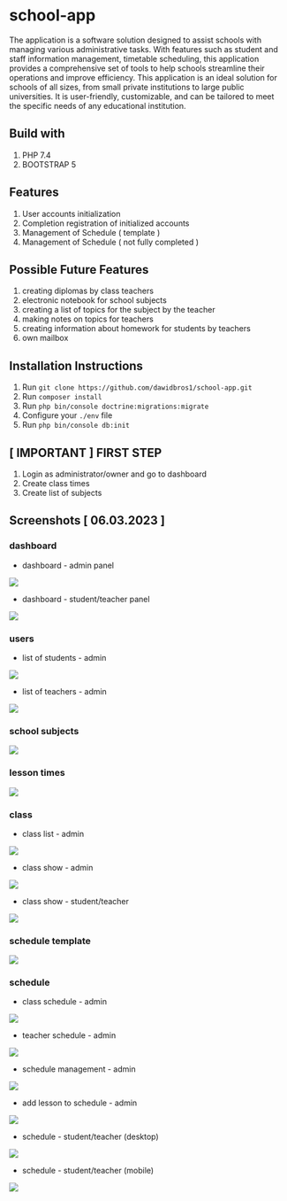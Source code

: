 # school-app #

The application is a software solution designed to assist schools with managing various administrative tasks. With features such as student and staff information management, timetable scheduling, this application provides a comprehensive set of tools to help schools streamline their operations and improve efficiency. This application is an ideal solution for schools of all sizes, from small private institutions to large public universities. It is user-friendly, customizable, and can be tailored to meet the specific needs of any educational institution.

## Build with ##
1. PHP 7.4
2. BOOTSTRAP 5

## Features ##
1. User accounts initialization
2. Completion registration of initialized accounts 
3. Management of Schedule ( template )
4. Management of Schedule ( not fully completed )

## Possible Future Features ##
1. creating diplomas by class teachers
2. electronic notebook for school subjects
3. creating a list of topics for the subject by the teacher
4. making notes on topics for teachers
5. creating information about homework for students by teachers
6. own mailbox

## Installation Instructions ##
1. Run `git clone https://github.com/dawidbros1/school-app.git`
2. Run `composer install`
3. Run `php bin/console doctrine:migrations:migrate`
4. Configure your `./env` file
5. Run `php bin/console db:init`

## [ IMPORTANT ] FIRST STEP
1. Login as administrator/owner and go to dashboard
2. Create class times 
3. Create list of subjects

## Screenshots [ 06.03.2023 ]

### dashboard

* dashboard - admin panel

![](docs/images/dashboard/admin.png)

* dashboard - student/teacher panel

![](docs/images/dashboard/student.png)

### users

* list of students - admin

![](docs/images/list/user/students.png)

* list of teachers - admin

![](docs/images/list/user/teachers.png)

### school subjects 

![](docs/images/list/subjects.png)

### lesson times

![](docs/images/list/lessonTimes.png)

### class

* class list - admin

![](docs/images/class/list.png)

* class show - admin

![](docs/images/class/admin.png)  

* class show - student/teacher

![](docs/images/class/student.png)  

### schedule template

![](docs/images/schedule/template/show.png)

### schedule

* class schedule - admin

![](docs/images/schedule/orig/admin/class.png)

* teacher schedule - admin

![](docs/images/schedule/orig/admin/teacher.png)

* schedule management - admin

![](docs/images/schedule/orig/admin/manage.png)

* add lesson to schedule - admin

![](docs/images/schedule/orig/admin/create.png)

* schedule - student/teacher (desktop)

![](docs/images/schedule/orig/student/desktop.png)

* schedule - student/teacher (mobile)

![](docs/images/schedule/orig/student/mobile.png)  

